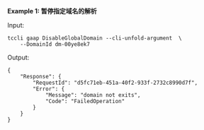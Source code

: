 **Example 1: 暂停指定域名的解析**



Input: 

```
tccli gaap DisableGlobalDomain --cli-unfold-argument  \
    --DomainId dm-00ye8ek7
```

Output: 
```
{
    "Response": {
        "RequestId": "d5fc71eb-451a-40f2-933f-2732c8990d7f",
        "Error": {
            "Message": "domain not exits",
            "Code": "FailedOperation"
        }
    }
}
```

